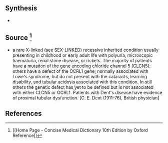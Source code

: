 ## Synthesis
- 
## Source [^1]
- a rare X-linked (see SEX-LINKED) recessive inherited condition usually presenting in childhood or early adult life with polyuria, microscopic haematuria, renal stone disease, or rickets. The majority of patients have a mutation of the gene encoding chloride channel 5 (CLCN5); others have a defect of the OCRL1 gene, normally associated with Lowe's syndrome, but do not present with the cataracts, learning disability, and tubular acidosis associated with this condition. In still others the genetic defect has yet to be defined but is not associated with either CLCN5 or OCRL1. Patients with Dent's disease have evidence of proximal tubular dysfunction. \[C. E. Dent (1911-76), British physician]
## References

[^1]: [[Home Page - Concise Medical Dictionary 10th Edition by Oxford Reference]]